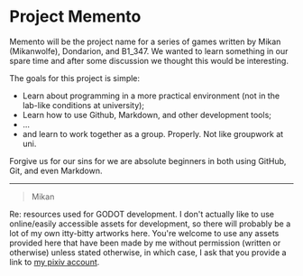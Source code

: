 # Project Memento

Memento will be the project name for a series of games written by Mikan (Mikanwolfe), Dondarion, and B1_347.
We wanted to learn something in our spare time and after some discussion we thought this would be interesting.

The goals for this project is simple:
* Learn about programming in a more practical environment (not in the lab-like conditions at university);
* Learn how to use Github, Markdown, and other development tools;
* ...
* and learn to work together as a group. Properly. Not like groupwork at uni.

Forgive us for our sins for we are absolute beginners in both using GitHub, Git, and even Markdown.

---
> Mikan

Re: resources used for GODOT development.
I don't actually like to use online/easily accessible assets for development, so there will probably be a lot of my own itty-bitty artworks here. You're welcome to use any assets provided here that have been made by me without permission (written or otherwise) unless stated otherwise, in which case, I ask that you provide a link to [my pixiv account](https://www.pixiv.net/member.php?id=13646231).



